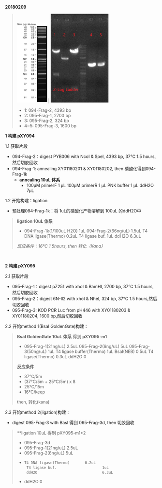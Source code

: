 **20180209**



>    <img src="2-Log_Ladder-NEB.png"/> | <img src="001.png"/> 
>
>    
>
>    -   1: 094-Frag-2, 4393 bp
>    -   2: 095-Frag-1, 2700 bp
>    -   3: 095-Frag-2, 324 bp
>    -   4~5: 095-Frag-3, 1600 bp



**1 构建 pXY094**

1.1 获取片段

-   094-Frag-2：digest PYB006 with NcoI & SpeI, 4393 bp, 37°C 1.5 hours,然后切胶回收
-   094-Frag-1: annealing XY01180201 & XY01180202, then 磷酸化得到094-Frag-1k
    - **annealing 10uL 体系**
        - 100μM primerF	1 μL
        	 100μM primerR	1 μL
			 PNK buffer	1 μL
        	 ddH2O	7μL





1.2 开始构建：ligation

-   预处理094-Frag-1k：将 1uL的磷酸化产物溶解到 100uL 的ddH2O中

>   **ligation 10uL 体系**
>
>   -   094-Frag-1k(1/100uL H2O)		1uL
>   	   094-Frag-2(66ng/uL)			1.5uL
>   	   T4 DNA ligase(Thermo)		0.2uL
>   	   T4 ligase buf.     				1uL
>   	   ddH2O                     			6.3uL
>
>   *反应条件：16°C 1.5hours, then 转化（Kana）*

​    



**2 构建 pXY095**

2.1 获取片段

-   095-Frag-1：digest pZ251 with xhoI & BamHI, 2700 bp, 37°C 1.5 hours,然后切胶回收
-   095-Frag-2：digest 6N-Il2 with xhoI & NheI, 324 bp, 37°C 1.5 hours,然后切胶回收
-   095-Frag-3: KOD PCR Luc from pH446 with XY01180203 & XY01180204, 1600 bp,然后切胶回收


2.2 开始method 1(BsaI GoldenGate)构建：

>   **BsaI GoldenGate 10uL 体系** 得到 **pXY095-m1** 
>
>   -   095-Frag-1(21ng/uL)		2.5uL
>   	   095-Frag-2(6ng/uL)		5uL
>   	   095-Frag-3(50ng/uL)		1uL
>   	   T4 ligase buffer(Thermo)	1uL
>   	   BsaI(NEB)				0.5uL
>   	   T4 ligase(Thermo)		0.3uL
>   	   ddH2O					0
>
>   
>
>   **反应条件**
>
>   -   37°C/5m
>   -   (37°C/5m + 25°C/5m) x 8
>   -   25°C/15m
>   -   16°C/keep
>
>   then, 转化(kana)



2.3 开始method 2(ligation)构建：

-   digest 095-Frag-3 with BasI 得到 095-Frag-3d, then 切胶回收

> **ligation 10uL 得到 pXY095-m1*2
>
> -   095-Frag-3d
> -   095-Frag-1(21ng/uL)		2.5uL
> -   095-Frag-2(6ng/uL)		5uL
> -     T4 DNA ligase(Thermo)		0.2uL
>        T4 ligase buf.     				1uL
>        ddH2O                     			6.3uL
> -   ddH2O					0